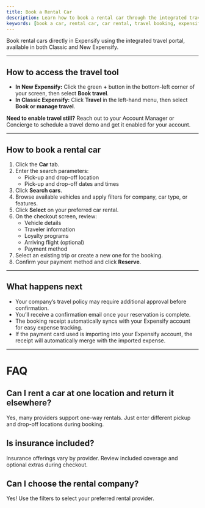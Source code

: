 ```yaml
---
title: Book a Rental Car
description: Learn how to book a rental car through the integrated travel portal in both Classic and New Expensify.
keywords: [book a car, rental car, car rental, travel booking, expensify travel, classic, new expensify]
---
```



Book rental cars directly in Expensify using the integrated travel portal, available in both Classic and New Expensify.

---

## How to access the travel tool

- **In New Expensify:** Click the green **+** button in the bottom-left corner of your screen, then select **Book travel**.
- **In Classic Expensify:** Click **Travel** in the left-hand menu, then select **Book or manage travel**.

**Need to enable travel still?** Reach out to your Account Manager or Concierge to schedule a travel demo and get it enabled for your account.

---

## How to book a rental car

1. Click the **Car** tab.
2. Enter the search parameters:
   - Pick-up and drop-off location
   - Pick-up and drop-off dates and times
3. Click **Search cars**.
4. Browse available vehicles and apply filters for company, car type, or features.
5. Click **Select** on your preferred car rental.
6. On the checkout screen, review:
   - Vehicle details
   - Traveler information
   - Loyalty programs
   - Arriving flight (optional)
   - Payment method
7. Select an existing trip or create a new one for the booking.
8. Confirm your payment method and click **Reserve**.

---

## What happens next

- Your company’s travel policy may require additional approval before confirmation.
- You’ll receive a confirmation email once your reservation is complete.
- The booking receipt automatically syncs with your Expensify account for easy expense tracking.
- If the payment card used is importing into your Expensify account, the receipt will automatically merge with the imported expense.

---

# FAQ

## Can I rent a car at one location and return it elsewhere?
Yes, many providers support one-way rentals. Just enter different pickup and drop-off locations during booking.

## Is insurance included?
Insurance offerings vary by provider. Review included coverage and optional extras during checkout. 

## Can I choose the rental company?
Yes! Use the filters to select your preferred rental provider.


